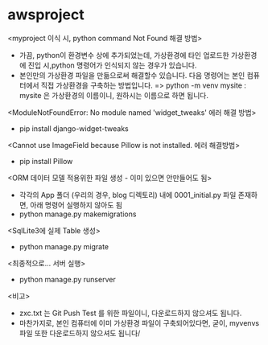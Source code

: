 # awsproject

<myproject 이식 시, python command Not Found 해결 방법>
- 가끔, python이 환경변수 상에 추가되었는데, 가상환경에 타인 업로드한 가상환경에 진입 시,python 명령어가 인식되지 않는 경우가 있습니다.
- 본인만의 가상환경 파일을 만듦으로써 해결할수 있습니다. 다음 명령어는 본인 컴퓨터에서 직접 가상환경을 구축하는 방법입니다. 
  => python -m venv mysite
    : mysite 은 가상환경의 이름이니, 원하시는 이름으로 하면 됩니다.   

<ModuleNotFoundError: No module named 'widget_tweaks' 에러 해결 방법>
- pip install django-widget-tweaks 

<Cannot use ImageField because Pillow is not installed. 에러 해결방법>
- pip install Pillow

<ORM 데이터 모델 적용위한 파일 생성 - 이미 있으면 안만들어도 됨>
- 각각의 App 폴더 (우리의 경우, blog 디렉토리) 내에 0001_initial.py 파일 존재하면, 아래 명령어 실행하지 않아도 됨
- python manage.py makemigrations

<SqlLite3에 실제 Table 생성>
- python manage.py migrate

<최종적으로... 서버 실행>
- python manage.py runserver 

<비고>
- zxc.txt 는 Git Push Test 를 위한 파일이니, 다운로드하지 않으셔도 됩니다.
- 마찬가지로, 본인 컴퓨터에 이미 가상환경 파일이 구축되어있다면, 굳이, myvenvs 파일 또한 다운로드하지 않으셔도 됩니다/ 
